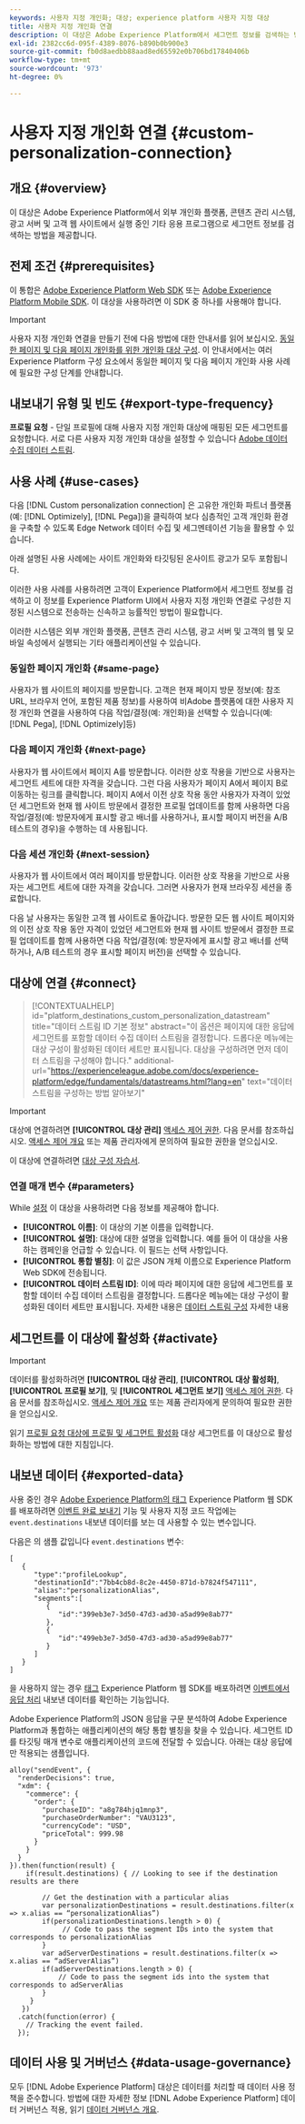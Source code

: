 ```yaml
---
keywords: 사용자 지정 개인화; 대상; experience platform 사용자 지정 대상
title: 사용자 지정 개인화 연결
description: 이 대상은 Adobe Experience Platform에서 세그먼트 정보를 검색하는 방법으로 사이트에서 실행 중인 외부 개인화, 콘텐츠 관리 시스템, 광고 서버 및 기타 애플리케이션을 제공합니다. 이 대상은 사용자 프로필 세그먼트 멤버십에 따라 실시간 개인화를 제공합니다.
exl-id: 2382cc6d-095f-4389-8076-b890b0b900e3
source-git-commit: fb0d8aedbb88aad8ed65592e0b706bd17840406b
workflow-type: tm+mt
source-wordcount: '973'
ht-degree: 0%

---
```


# 사용자 지정 개인화 연결 {#custom-personalization-connection}

## 개요 {#overview}

이 대상은 Adobe Experience Platform에서 외부 개인화 플랫폼, 콘텐츠 관리 시스템, 광고 서버 및 고객 웹 사이트에서 실행 중인 기타 응용 프로그램으로 세그먼트 정보를 검색하는 방법을 제공합니다.

## 전제 조건 {#prerequisites}

이 통합은 [Adobe Experience Platform Web SDK](../../../edge/home.md) 또는 [Adobe Experience Platform Mobile SDK](https://aep-sdks.gitbook.io/docs/). 이 대상을 사용하려면 이 SDK 중 하나를 사용해야 합니다.

>[!IMPORTANT]
>
>사용자 지정 개인화 연결을 만들기 전에 다음 방법에 대한 안내서를 읽어 보십시오. [동일한 페이지 및 다음 페이지 개인화를 위한 개인화 대상 구성](../../ui/configure-personalization-destinations.md). 이 안내서에서는 여러 Experience Platform 구성 요소에서 동일한 페이지 및 다음 페이지 개인화 사용 사례에 필요한 구성 단계를 안내합니다.

## 내보내기 유형 및 빈도 {#export-type-frequency}

**프로필 요청** - 단일 프로필에 대해 사용자 지정 개인화 대상에 매핑된 모든 세그먼트를 요청합니다. 서로 다른 사용자 지정 개인화 대상을 설정할 수 있습니다 [Adobe 데이터 수집 데이터 스트림](../../../edge/datastreams/overview.md).

## 사용 사례 {#use-cases}

다음 [!DNL Custom personalization connection] 은 고유한 개인화 파트너 플랫폼(예: [!DNL Optimizely], [!DNL Pega])을 클릭하여 보다 심층적인 고객 개인화 환경을 구축할 수 있도록 Edge Network 데이터 수집 및 세그멘테이션 기능을 활용할 수 있습니다.

아래 설명된 사용 사례에는 사이트 개인화와 타깃팅된 온사이트 광고가 모두 포함됩니다.

이러한 사용 사례를 사용하려면 고객이 Experience Platform에서 세그먼트 정보를 검색하고 이 정보를 Experience Platform UI에서 사용자 지정 개인화 연결로 구성한 지정된 시스템으로 전송하는 신속하고 능률적인 방법이 필요합니다.

이러한 시스템은 외부 개인화 플랫폼, 콘텐츠 관리 시스템, 광고 서버 및 고객의 웹 및 모바일 속성에서 실행되는 기타 애플리케이션일 수 있습니다.

### 동일한 페이지 개인화 {#same-page}

사용자가 웹 사이트의 페이지를 방문합니다. 고객은 현재 페이지 방문 정보(예: 참조 URL, 브라우저 언어, 포함된 제품 정보)를 사용하여 비Adobe 플랫폼에 대한 사용자 지정 개인화 연결을 사용하여 다음 작업/결정(예: 개인화)을 선택할 수 있습니다(예: [!DNL Pega], [!DNL Optimizely]등)

### 다음 페이지 개인화 {#next-page}

사용자가 웹 사이트에서 페이지 A를 방문합니다. 이러한 상호 작용을 기반으로 사용자는 세그먼트 세트에 대한 자격을 갖습니다. 그런 다음 사용자가 페이지 A에서 페이지 B로 이동하는 링크를 클릭합니다. 페이지 A에서 이전 상호 작용 동안 사용자가 자격이 있었던 세그먼트와 현재 웹 사이트 방문에서 결정한 프로필 업데이트를 함께 사용하면 다음 작업/결정(예: 방문자에게 표시할 광고 배너를 사용하거나, 표시할 페이지 버전을 A/B 테스트의 경우)을 수행하는 데 사용됩니다.

### 다음 세션 개인화 {#next-session}

사용자가 웹 사이트에서 여러 페이지를 방문합니다. 이러한 상호 작용을 기반으로 사용자는 세그먼트 세트에 대한 자격을 갖습니다. 그러면 사용자가 현재 브라우징 세션을 종료합니다.

다음 날 사용자는 동일한 고객 웹 사이트로 돌아갑니다. 방문한 모든 웹 사이트 페이지와의 이전 상호 작용 동안 자격이 있었던 세그먼트와 현재 웹 사이트 방문에서 결정한 프로필 업데이트를 함께 사용하면 다음 작업/결정(예: 방문자에게 표시할 광고 배너를 선택하거나, A/B 테스트의 경우 표시할 페이지 버전)을 선택할 수 있습니다.

## 대상에 연결 {#connect}

>[!CONTEXTUALHELP]
>id="platform_destinations_custom_personalization_datastream"
>title="데이터 스트림 ID 기본 정보"
>abstract="이 옵션은 페이지에 대한 응답에 세그먼트를 포함할 데이터 수집 데이터 스트림을 결정합니다. 드롭다운 메뉴에는 대상 구성이 활성화된 데이터 세트만 표시됩니다. 대상을 구성하려면 먼저 데이터 스트림을 구성해야 합니다."
>additional-url="https://experienceleague.adobe.com/docs/experience-platform/edge/fundamentals/datastreams.html?lang=en" text="데이터 스트림을 구성하는 방법 알아보기"

>[!IMPORTANT]
> 
>대상에 연결하려면 **[!UICONTROL 대상 관리]** [액세스 제어 권한](/help/access-control/home.md#permissions). 다음 문서를 참조하십시오. [액세스 제어 개요](/help/access-control/ui/overview.md) 또는 제품 관리자에게 문의하여 필요한 권한을 얻으십시오.

이 대상에 연결하려면 [대상 구성 자습서](../../ui/connect-destination.md).

### 연결 매개 변수 {#parameters}

While [설정](../../ui/connect-destination.md) 이 대상을 사용하려면 다음 정보를 제공해야 합니다.

* **[!UICONTROL 이름]**: 이 대상의 기본 이름을 입력합니다.
* **[!UICONTROL 설명]**: 대상에 대한 설명을 입력합니다. 예를 들어 이 대상을 사용하는 캠페인을 언급할 수 있습니다. 이 필드는 선택 사항입니다.
* **[!UICONTROL 통합 별칭]**: 이 값은 JSON 개체 이름으로 Experience Platform Web SDK에 전송됩니다.
* **[!UICONTROL 데이터 스트림 ID]**: 이에 따라 페이지에 대한 응답에 세그먼트를 포함할 데이터 수집 데이터 스트림을 결정합니다. 드롭다운 메뉴에는 대상 구성이 활성화된 데이터 세트만 표시됩니다. 자세한 내용은 [데이터 스트림 구성](../../../edge/datastreams/overview.md) 자세한 내용

## 세그먼트를 이 대상에 활성화 {#activate}

>[!IMPORTANT]
> 
>데이터를 활성화하려면 **[!UICONTROL 대상 관리]**, **[!UICONTROL 대상 활성화]**, **[!UICONTROL 프로필 보기]**, 및 **[!UICONTROL 세그먼트 보기]** [액세스 제어 권한](/help/access-control/home.md#permissions). 다음 문서를 참조하십시오. [액세스 제어 개요](/help/access-control/ui/overview.md) 또는 제품 관리자에게 문의하여 필요한 권한을 얻으십시오.

읽기 [프로필 요청 대상에 프로필 및 세그먼트 활성화](../../ui/activate-profile-request-destinations.md) 대상 세그먼트를 이 대상으로 활성화하는 방법에 대한 지침입니다.

## 내보낸 데이터 {#exported-data}

사용 중인 경우 [Adobe Experience Platform의 태그](../../../tags/home.md) Experience Platform 웹 SDK를 배포하려면 [이벤트 완료 보내기](../../../edge/extension/event-types.md) 기능 및 사용자 지정 코드 작업에는 `event.destinations` 내보낸 데이터를 보는 데 사용할 수 있는 변수입니다.

다음은 의 샘플 값입니다 `event.destinations` 변수:

```
[
   {
      "type":"profileLookup",
      "destinationId":"7bb4cb8d-8c2e-4450-871d-b7824f547111",
      "alias":"personalizationAlias",
      "segments":[
         {
            "id":"399eb3e7-3d50-47d3-ad30-a5ad99e8ab77"
         },
         {
            "id":"499eb3e7-3d50-47d3-ad30-a5ad99e8ab77"
         }
      ]
   }
]
```

을 사용하지 않는 경우 [태그](../../../tags/home.md) Experience Platform 웹 SDK를 배포하려면 [이벤트에서 응답 처리](../../../edge/fundamentals/tracking-events.md#handling-responses-from-events) 내보낸 데이터를 확인하는 기능입니다.

Adobe Experience Platform의 JSON 응답을 구문 분석하여 Adobe Experience Platform과 통합하는 애플리케이션의 해당 통합 별칭을 찾을 수 있습니다. 세그먼트 ID를 타깃팅 매개 변수로 애플리케이션의 코드에 전달할 수 있습니다. 아래는 대상 응답에만 적용되는 샘플입니다.

```
alloy("sendEvent", {
  "renderDecisions": true,
  "xdm": {
    "commerce": {
      "order": {
        "purchaseID": "a8g784hjq1mnp3",
        "purchaseOrderNumber": "VAU3123",
        "currencyCode": "USD",
        "priceTotal": 999.98
      }
    }
  }
}).then(function(result) {
    if(result.destinations) { // Looking to see if the destination results are there
 
        // Get the destination with a particular alias
        var personalizationDestinations = result.destinations.filter(x => x.alias == “personalizationAlias”)
        if(personalizationDestinations.length > 0) {
             // Code to pass the segment IDs into the system that corresponds to personalizationAlias
        }
        var adServerDestinations = result.destinations.filter(x => x.alias == “adServerAlias”)
        if(adServerDestinations.length > 0) {
            // Code to pass the segment ids into the system that corresponds to adServerAlias
        }
     }
   })
  .catch(function(error) {
    // Tracking the event failed.
  });
```


## 데이터 사용 및 거버넌스 {#data-usage-governance}

모두 [!DNL Adobe Experience Platform] 대상은 데이터를 처리할 때 데이터 사용 정책을 준수합니다. 방법에 대한 자세한 정보 [!DNL Adobe Experience Platform] 데이터 거버넌스 적용, 읽기 [데이터 거버넌스 개요](../../../data-governance/home.md).
